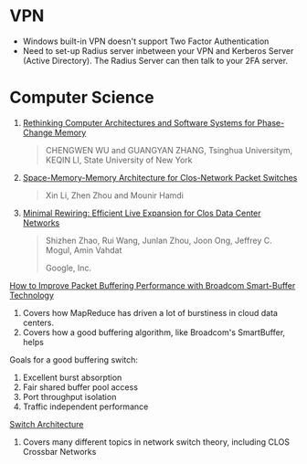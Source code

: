 # VPN
- Windows built-in VPN doesn't support Two Factor Authentication
- Need to set-up Radius server inbetween your VPN and Kerberos Server (Active Directory). The Radius Server can then talk to your 2FA server.

# Computer Science

1. [Rethinking Computer Architectures and Software Systems for Phase-Change Memory](http://www.cs.newpaltz.edu/~lik/publications/Chengwen-Wu-ACM-JETC-2016.pdf)
    > CHENGWEN WU and GUANGYAN ZHANG, Tsinghua Universitym, KEQIN LI, State University of New York
2. [Space-Memory-Memory Architecture for Clos-Network Packet Switches](https://www.cse.ust.hk/~hamdi/Publications_pdf/Space-Memory-Memory%20Architecture%20for%20Clos-Network%20Packet%20Switches.pdf)
    > Xin Li, Zhen Zhou and Mounir Hamdi
3. [Minimal Rewiring: Efficient Live Expansion for Clos Data Center Networks](https://www.usenix.org/system/files/nsdi19spring_zhao_prepub.pdf)
    > Shizhen Zhao, Rui Wang, Junlan Zhou, Joon Ong, Jeffrey C. Mogul, Amin Vahdat
    > 
    > Google, Inc.


[How to Improve Packet Buffering Performance with Broadcom Smart-Buffer Technology](https://gonorthforge.com/how-to-improve-packet-buffering-performance-with-broadcom-smart-buffer-technology/)

1. Covers how MapReduce has driven a lot of burstiness in cloud data centers.
2. Covers how a good buffering algorithm, like Broadcom's SmartBuffer, helps

Goals for a good buffering switch:

1. Excellent burst absorption
2. Fair shared buffer pool access
3. Port throughput isolation
4. Traffic independent performance

[Switch Architecture](https://www.grotto-networking.com/BBSwitchArch.html#packet-switching-via-a-shared-memory-fabric)

1. Covers many different topics in network switch theory, including CLOS Crossbar Networks

